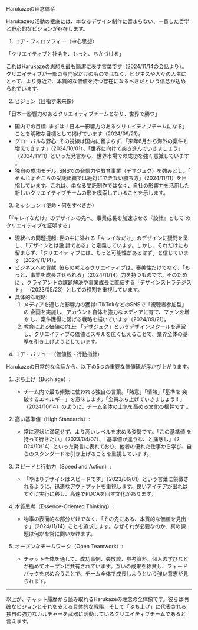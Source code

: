 Harukazeの理念体系


  Harukazeの活動の根底には、単なるデザイン制作に留まらない、一貫した哲学
  と野心的なビジョンが存在します。

  1. コア・フィロソフィー（中心思想）

  「クリエイティブと社会を、もっと、ちかづける」


  これはHarukazeの思想を最も簡潔に表す言葉です（2024/11/14の会話より）。
  クリエイティブが一部の専門家だけのものではなく、ビジネスや人々の人生に
  とって、より身近で、本質的な価値を持つ存在になるべきだという信念が込め
  られています。


  2. ビジョン（目指す未来像）

  「日本一影響力のあるクリエイティブチームとなり、世界で勝つ」


   * 国内での目標: まずは「日本一影響力のあるクリエイティブチームになる」
     ことを明確な目標として掲げています（2024/09/21）。
   * グローバルな野心: その視線は国内に留まらず、「来年6月から海外の案件も
     増えてきます」（2024/10/01）、「世界に向けて突き進んでいきましょう」
     （2024/11/11）といった発言から、世界市場での成功を強く意識しています
     。
   * 独自の成功モデル: SNSでの発信力や教育事業（デザジュク）を強みとし、「
     そんじょそこらの受託組織では絶対にできない勝ち方」（2024/11/11）を目
     指しています。これは、単なる受託制作ではなく、自社の影響力を活用した
     新しいクリエイティブチームの形を模索していることを示します。

  3. ミッション（使命・何をすべきか）


  「『キレイなだけ』のデザインの先へ。事業成長を加速させる『設計』として
  のクリエイティブを証明する」


   * 現状への問題提起:
     世の中に溢れる「キレイなだけ」のデザインに疑問を呈し、「デザインとは設
     計である」と定義しています。しかし、それだけにも留まらず、「クリエイテ
     ィブには、もっと可能性があるはず」と信じています（2024/11/14）。
   * ビジネスへの貢献: 彼らの考えるクリエイティブは、審美性だけでなく、「も
     っと、事業を成長させられる」（2024/11/14）力を持つものです。そのために
     、クライアントの課題解決や事業成長に直結する「デザインストラテジスト」
     （2023/05/23）としての役割を重視しています。
   * 具体的な戦略:
       1. メディアを通じた影響力の獲得: TikTokなどのSNSで「視聴者参加型」の
          企画を実施し、アカウント自体を強力なメディアに育て、ファンを増や
          し、案件獲得に繋げる戦略を描いています（2024/09/21）。
       2. 教育による価値の向上: 「デザジュク」というデザインスクールを運営
          し、クリエイティブの価値とスキルを広く伝えることで、業界全体の基
          準を引き上げようとしています。

  4. コア・バリュー（価値観・行動指針）

  Harukazeの日常的な会話から、以下の5つの重要な価値観が浮かび上がります。



   1. ぶち上げ（Buchiage）:
       * チーム内で最も頻繁に使われる独自の言葉。「熱意」「情熱」「基準を
         突破するエネルギー」を意味します。「全員ぶち上げていきましょう‼
         ️」（2024/10/14）のように、チーム全体の士気を高める文化の根幹です
         。


   2. 高い基準値（High Standards）:
       * 常に現状に満足せず、より高いレベルを求める姿勢です。「この基準値
         を持って行きたい」（2023/04/07）、「基準値が違うな、と痛感し」（2
         024/10/14）といった発言に表れており、他者の優れた仕事から学び、自
         らのスタンダードを引き上げることを重視しています。


   3. スピードと行動力（Speed and Action）:
       * 「やはりデザインはスピードです」（2023/06/01）という言葉に象徴さ
         れるように、迅速なアウトプットを重視します。良いアイデアが出れば
         すぐに実行に移し、高速でPDCAを回す文化があります。


   4. 本質思考（Essence-Oriented Thinking）:
       * 物事の表面的な部分だけでなく、「その先にある、本質的な価値を見出
         す」（2024/11/14）ことを追求します。なぜそれが必要なのか、真の課
         題は何かを常に問いかけます。


   5. オープンなチームワーク（Open Teamwork）:
       * チャット全体を通して、成功事例、失敗談、参考資料、個人の学びなど
         が極めてオープンに共有されています。互いの成果を称賛し、フィード
         バックを求め合うことで、チーム全体で成長しようという強い意志が見
         られます。

  ---


  以上が、チャット履歴から読み取れるHarukazeの理念の全体像です。彼らは明
  確なビジョンとそれを支える具体的な戦略、そして「ぶち上げ」に代表される
  独自の強力なカルチャーを武器に活動しているクリエイティブチームであると
  言えます。